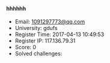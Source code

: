 #### hhhhhh  

* Email: 1091297773@qq.com  
* University: gdufs  
* Register Time: 2017-04-13 10:49:53  
* Register IP: 117.136.79.31  
* Score: 0  
* Solved challenges: 
